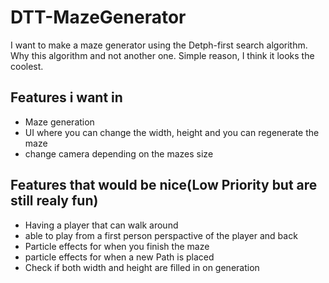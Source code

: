 # DTT-MazeGenerator

I want to make a maze generator using the Detph-first search algorithm. Why this algorithm and not another one. Simple reason, I think it looks the coolest.

## Features i want in 
* Maze generation
* UI where you can change the width, height and you can  regenerate the maze
* change camera depending on the mazes size

## Features that would be nice(Low Priority but are still realy fun)
* Having a player that can walk around
* able to play from a first person perspactive of the player and back
* Particle effects for when you finish the maze
* particle effects for when a new Path is placed
* Check if both width and height are filled in on generation
